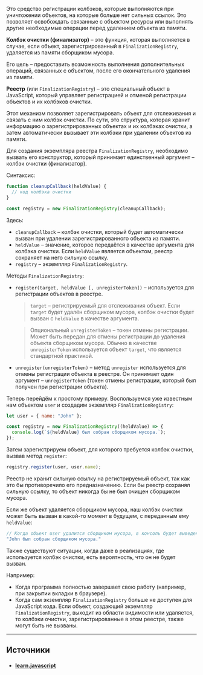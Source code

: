 Это средство регистрации колбэков, которые выполняются при уничтожении объектов, на которые больше нет сильных ссылок. Это позволяет освобождать связанные с объектом ресурсы или выполнять другие необходимые операции перед удалением объекта из памяти.

**Колбэк очистки (финализатор)** – это функция, которая выполняется в случае, если объект, зарегистрированный в `FinalizationRegistry`, удаляется из памяти сборщиком мусора.

Его цель – предоставить возможность выполнения дополнительных операций, связанных с объектом, после его окончательного удаления из памяти.

**Реестр** (или `FinalizationRegistry`) – это специальный объект в JavaScript, который управляет регистрацией и отменой регистрации объектов и их колбэков очистки.

Этот механизм позволяет зарегистрировать объект для отслеживания и связать с ним колбэк очистки. По сути, это структура, которая хранит информацию о зарегистрированных объектах и их колбэках очистки, а затем автоматически вызывает эти колбэки при удалении объектов из памяти.

Для создания экземпляра реестра `FinalizationRegistry`, необходимо вызвать его конструктор, который принимает единственный аргумент – колбэк очистки (финализатор).

Синтаксис:

```javascript
function cleanupCallback(heldValue) {
  // код колбэка очистки
}

const registry = new FinalizationRegistry(cleanupCallback);
```

Здесь:

- `cleanupCallback` – колбэк очистки, который будет автоматически вызван при удалении зарегистрированного объекта из памяти.
- `heldValue` – значение, которое передаётся в качестве аргумента для колбэка очистки. Если `heldValue` является объектом, реестр сохраняет на него сильную ссылку.
- `registry` – экземпляр `FinalizationRegistry`.

Методы `FinalizationRegistry`:

- `register(target, heldValue [, unregisterToken])` – используется для регистрации объектов в реестре.
    
    >`target` – регистрируемый для отслеживания объект. Если `target` будет удалён сборщиком мусора, колбэк очистки будет вызван с `heldValue` в качестве аргумента.
    
    >Опциональный `unregisterToken` – токен отмены регистрации. Может быть передан для отмены регистрации до удаления объекта сборщиком мусора. Обычно в качестве `unregisterToken` используется объект `target`, что является стандартной практикой.
    
- `unregister(unregisterToken)` – метод `unregister` используется для отмены регистрации объекта в реестре. Он принимает один аргумент – `unregisterToken` (токен отмены регистрации, который был получен при регистрации объекта).
    

Теперь перейдём к простому примеру. Воспользуемся уже известным нам объектом `user` и создадим экземпляр `FinalizationRegistry`:

```javascript
let user = { name: "John" };

const registry = new FinalizationRegistry((heldValue) => {
  console.log(`${heldValue} был собран сборщиком мусора.`);
});
```

Затем зарегистрируем объект, для которого требуется колбэк очистки, вызвав метод `register`:

```javascript
registry.register(user, user.name);
```

Реестр не хранит сильную ссылку на регистрируемый объект, так как это бы противоречило его предназначению. Если бы реестр сохранял сильную ссылку, то объект никогда бы не был очищен сборщиком мусора.

Если же объект удаляется сборщиком мусора, наш колбэк очистки может быть вызван в какой-то момент в будущем, с переданным ему `heldValue`:

```javascript
// Когда объект user удалится сборщиком мусора, в консоль будет выведено сообщение:
"John был собран сборщиком мусора."
```

Также существуют ситуации, когда даже в реализациях, где используется колбэк очистки, есть вероятность, что он не будет вызван.

Например:

- Когда программа полностью завершает свою работу (например, при закрытии вкладки в браузере).
- Когда сам экземпляр `FinalizationRegistry` больше не доступен для JavaScript кода. Если объект, создающий экземпляр `FinalizationRegistry`, выходит из области видимости или удаляется, то колбэки очистки, зарегистрированные в этом реестре, также могут быть не вызваны.

---
## Источники
- #### [learn.javascript](https://learn.javascript.ru/weakref-finalizationregistry)
